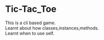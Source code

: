 # Tic-Tac_Toe

This is a cli based game.<br>
Learnt about how classes,instances,methods.<br>
Learnt when to use self.
